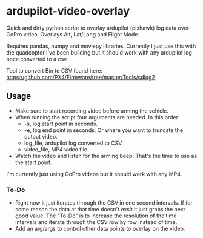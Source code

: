 # ardupilot-video-overlay
Quick and dirty python script to overlay ardupilot (pixhawk) log data over GoPro video. Overlays Alt, Lat/Long and Flight Mode.

Requires pandas, numpy and moviepy libraries. Currently I just use this with the quadcopter I've been building but it should work with any ardupilot log once converted to a csv. 

Tool to convert Bin to CSV found here:
https://github.com/PX4/Firmware/tree/master/Tools/sdlog2

## Usage

* Make sure to start recording video before arming the vehicle.
* When running the script four arguments are needed. In this order:
  * -s, log start point in seconds.
  * -e, log end point in seconds. Or where you want to truncate the output video.
  * log_file, ardupilot log converted to CSV.
  * video_file, MP4 video file.
* Watch the video and listen for the arming beep. That's the time to use as the start point.

I'm currently just using GoPro videos but it should work with any MP4.

### To-Do
  * Right now it just iterates through the CSV in one second intervals. If for some reason the data at that time doesn't exsit it just grabs the next good value. The "To-Do" is to increase the resolution of the time intervals and iterate through the CSV row by row instead of time.
  * Add an arg/args to control other data points to overlay on the video.
